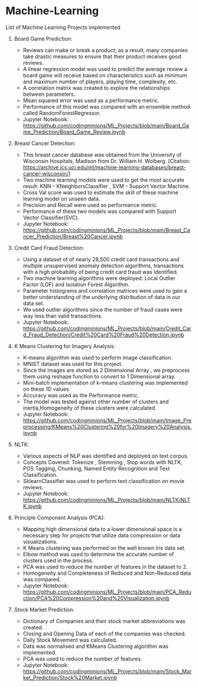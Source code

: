 # Machine-Learning
List of Machine Learning Projects implemented

1. Board Game Prediction:
    * Reviews can make or break a product; as a result, many companies take drastic measures to ensure that their product receives good reviews. 
    * A linear regression model was used to predict the average review a board game will receive based on characteristics such as minimum and maximum number of players, playing time, complexity, etc.
    * A correlation matrix was created to explore the relationships between parameters.
    * Mean squared error was used as a performance metric.
    * Performance of this model was compared with an ensemble method called RandomForestRegressor.
    * Jupyter Notebook: https://github.com/codingminions/ML_Projects/blob/main/Board_Game_Prediction/Board_Game_Review.ipynb

2. Breast Cancer Detection:
    * This breast cancer database was obtained from the University of Wisconsin Hospitals, Madison from Dr. William H. Wolberg. [Citation: https://archive.ics.uci.edu/ml/machine-learning-databases/breast-cancer-wisconsin/]
    * Two machine learning models were used to get the most accurate result: KNN - KNeighborsClassifier , SVM - Support Vector Machine.
    * Cross Val score was used to estimate the skill of these machine learning model on unseen data. 
    * Precision and Recall were used as performance metric.
    * Performance of these two models was compared with Support Vector Classifier(SVC).
    * Jupyter Notebook: https://github.com/codingminions/ML_Projects/blob/main/Breast_Cancer_Prediction/Breast%20Cancer.ipynb

3. Credit Card Fraud Detection:
    * Using a dataset of of nearly 28,500 credit card transactions and multiple unsupervised anomaly detection algorithms, transactions with a high probability of being credit card fraud was identified.
    * Two machine learning algorithms were deployed: Local Outlier Factor (LOF) and Isolation Forest Algorithm.
    * Parameter histograms and correlation matrices were used to gain a better understanding of the underlying distribution of data in our data set.
    * We used outlier algorithms since the number of fraud cases were way less than valid transactions.
    * Jupyter Notebook: https://github.com/codingminions/ML_Projects/blob/main/Credit_Card_Fraud_Detection/Credit%20Card%20Fraud%20Detection.ipynb

4. K Means Clustering for Imagery Analysis:
    * K-means algorithm was used to perform image classification.
    * MNIST dataset was used for this project.
    * Since the images are stored as 2 Dimensional Array , we preprocess them using reshape function to convert to 1 Dimensional array.
    * Mini-batch implementation of k-means clustering was implemented on these 1D values. 
    * Accuracy was used as the Performance metric.
    * The model was tested against other number of clusters and inertia,Homogeneity of these clusters were calculated.
    * Jupyter Notebook: https://github.com/codingminions/ML_Projects/blob/main/Image_Preprocessing/KMeans%20Clustering%20for%20Imagery%20Analysis.ipynb

5. NLTK: 
    * Various aspects of NLP was identified and deployed on text corpus.
    * Concepts Covered: Tokenize , Stemming , Stop words with NLTK, POS Tagging, Chunking, Named Entity Recognition and Text Classification.
    * SklearnClassifier was used to perform text classification on movie reviews.
    * Jupyter Notebook: https://github.com/codingminions/ML_Projects/blob/main/NLTK/NLTK.ipynb

6. Principle Component Analysis (PCA):
    * Mapping high dimensional data to a lower dimensional space is a necessary step for projects that utilize data compression or data visualizations.
    * K Means clustering was performed on the well known Iris data set.
    * Elbow method was used to determine the accurate number of clusters used in the process.
    * PCA was used to reduce the number of features in the dataset to 2.
    * Homogeneity and Completeness of Reduced and Non-Reduced data was compared.
    * Jupyter Notebook: https://github.com/codingminions/ML_Projects/blob/main/PCA_Reduction/PCA%20Compression%20and%20Visualization.ipynb

7. Stock Market Prediction: 
    * Dictionary of Companies and their stock market abbreviations was created.
    * Closing and Opening Data of each of the companies was checked.
    * Daily Stock Movement was calculated.
    * Data was normalised and KMeans Clustering algorithm was implemented.
    * PCA was used to reduce the number of features.
    * Jupyter Notebook: https://github.com/codingminions/ML_Projects/blob/main/Stock_Market_Prediction/Stock%20Market.ipynb
